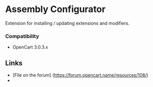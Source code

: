 # Assembly Configurator

Extension for installing / updating extensions and modifiers.

### Compatibility
- OpenCart 3.0.3.x

## Links
- [File on the forum] (https://forum.opencart.name/resources/108/) 
- 
